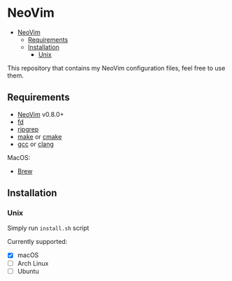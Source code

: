 # NeoVim

<!--toc:start-->
- [NeoVim](#neovim)
  - [Requirements](#requirements)
  - [Installation](#installation)
    - [Unix](#unix)
<!--toc:end-->

This repository that contains my NeoVim configuration files, feel free to use
them.

## Requirements

- [NeoVim](https://github.com/neovim/neovim) v0.8.0+
- [fd](https://github.com/sharkdp/fd)
- [ripgrep](https://github.com/BurntSushi/ripgrep)
- [make](https://github.com/mirror/make) or [cmake](https://github.com/Kitware/CMake)
- [gcc](https://github.com/gcc-mirror/gcc) or
  [clang](https://github.com/llvm-mirror/clang)

MacOS:

- [Brew](https://brew.sh/)

## Installation

### Unix

Simply run `install.sh` script

Currently supported:

- [x] macOS
- [ ] Arch Linux
- [ ] Ubuntu
